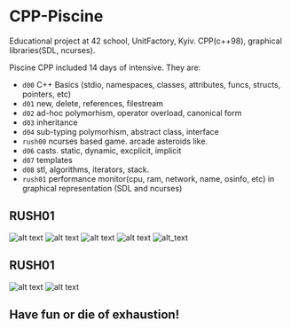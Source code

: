 # CPP-Piscine
Educational project at 42 school, UnitFactory, Kyiv. CPP(c++98), graphical libraries(SDL, ncurses). 

Piscine CPP included 14 days of intensive. They are:

* `d00` C++ Basics (stdio, namespaces, classes, attributes, funcs, structs, pointers, etc)
* `d01` new, delete, references, filestream
* `d02` ad-hoc polymorhism, operator overload, canonical form
* `d03` inheritance
* `d04` sub-typing polymorhism, abstract class, interface 
* `rush00` ncurses based game. arcade asteroids like.
* `d06` casts. static, dynamic, excplicit, implicit
* `d07` templates
* `d08` stl, algorithms, iterators, stack.
* `rush01` performance monitor(cpu, ram, network, name, osinfo, etc) in graphical representation (SDL and ncurses)

## RUSH01
![alt text](https://github.com/DA-NDI/CPP-Piscine/blob/master/screenshots/gif1.gif)
![alt text](https://github.com/DA-NDI/CPP-Piscine/blob/master/screenshots/gif2.gif)
![alt text](https://github.com/DA-NDI/CPP-Piscine/blob/master/screenshots/r4.png)
![alt text](https://github.com/DA-NDI/CPP-Piscine/blob/master/screenshots/r1.png)
![alt_text](https://github.com/DA-NDI/CPP-Piscine/blob/master/screenshots/r2.png)

## RUSH01
![alt text](https://github.com/DA-NDI/CPP-Piscine/blob/master/screenshots/r21.png)
![alt text](https://github.com/DA-NDI/CPP-Piscine/blob/master/screenshots/r22.png)


## Have fun or die of exhaustion!
